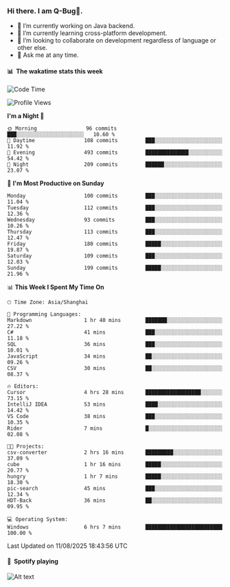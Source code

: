 ### Hi there. I am Q-Bug🐞.

- 🔭 I’m currently working on Java backend.
- 🌱 I’m currently learning cross-platform development.
- 👯 I’m looking to collaborate on development regardless of language or other else.
- 💬 Ask me at any time.

#### 📊 &nbsp;**The wakatime stats this week**  
<!--START_SECTION:waka-->
![Code Time](http://img.shields.io/badge/Code%20Time-339%20hrs%2031%20mins-blue)

![Profile Views](http://img.shields.io/badge/Profile%20Views-0-blue)

**I'm a Night 🦉** 

```text
🌞 Morning                96 commits          ███░░░░░░░░░░░░░░░░░░░░░░   10.60 % 
🌆 Daytime                108 commits         ███░░░░░░░░░░░░░░░░░░░░░░   11.92 % 
🌃 Evening                493 commits         ██████████████░░░░░░░░░░░   54.42 % 
🌙 Night                  209 commits         ██████░░░░░░░░░░░░░░░░░░░   23.07 % 
```
📅 **I'm Most Productive on Sunday** 

```text
Monday                   100 commits         ███░░░░░░░░░░░░░░░░░░░░░░   11.04 % 
Tuesday                  112 commits         ███░░░░░░░░░░░░░░░░░░░░░░   12.36 % 
Wednesday                93 commits          ███░░░░░░░░░░░░░░░░░░░░░░   10.26 % 
Thursday                 113 commits         ███░░░░░░░░░░░░░░░░░░░░░░   12.47 % 
Friday                   180 commits         █████░░░░░░░░░░░░░░░░░░░░   19.87 % 
Saturday                 109 commits         ███░░░░░░░░░░░░░░░░░░░░░░   12.03 % 
Sunday                   199 commits         █████░░░░░░░░░░░░░░░░░░░░   21.96 % 
```


📊 **This Week I Spent My Time On** 

```text
🕑︎ Time Zone: Asia/Shanghai

💬 Programming Languages: 
Markdown                 1 hr 40 mins        ███████░░░░░░░░░░░░░░░░░░   27.22 % 
C#                       41 mins             ███░░░░░░░░░░░░░░░░░░░░░░   11.18 % 
SQL                      36 mins             ███░░░░░░░░░░░░░░░░░░░░░░   10.01 % 
JavaScript               34 mins             ██░░░░░░░░░░░░░░░░░░░░░░░   09.26 % 
CSV                      30 mins             ██░░░░░░░░░░░░░░░░░░░░░░░   08.37 % 

🔥 Editors: 
Cursor                   4 hrs 28 mins       ██████████████████░░░░░░░   73.15 % 
IntelliJ IDEA            53 mins             ████░░░░░░░░░░░░░░░░░░░░░   14.42 % 
VS Code                  38 mins             ███░░░░░░░░░░░░░░░░░░░░░░   10.35 % 
Rider                    7 mins              █░░░░░░░░░░░░░░░░░░░░░░░░   02.08 % 

🐱‍💻 Projects: 
csv-converter            2 hrs 16 mins       █████████░░░░░░░░░░░░░░░░   37.09 % 
cube                     1 hr 16 mins        █████░░░░░░░░░░░░░░░░░░░░   20.77 % 
hungry                   1 hr 7 mins         █████░░░░░░░░░░░░░░░░░░░░   18.30 % 
pic-search               45 mins             ███░░░░░░░░░░░░░░░░░░░░░░   12.34 % 
HDT-Back                 36 mins             ██░░░░░░░░░░░░░░░░░░░░░░░   09.95 % 

💻 Operating System: 
Windows                  6 hrs 7 mins        █████████████████████████   100.00 % 
```


 Last Updated on 11/08/2025 18:43:56 UTC
<!--END_SECTION:waka-->

#### 🎵 &nbsp;**Spotify playing**  
![Alt text](https://spotify-recently-played-readme.vercel.app/api?user=e5y1o4x7kdt9kf2blu4wvmb4s&unique={true|1|on|yes})
